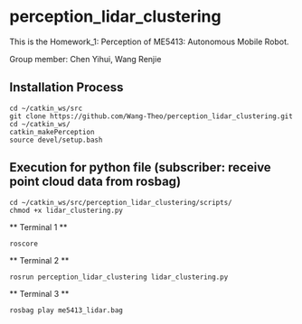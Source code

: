 # perception_lidar_clustering
This is the Homework_1: Perception of ME5413: Autonomous Mobile Robot. 

Group member: Chen Yihui, Wang Renjie

## Installation Process
```
cd ~/catkin_ws/src
git clone https://github.com/Wang-Theo/perception_lidar_clustering.git
cd ~/catkin_ws/
catkin_makePerception
source devel/setup.bash
```

## Execution for python file (subscriber: receive point cloud data from rosbag)
```
cd ~/catkin_ws/src/perception_lidar_clustering/scripts/
chmod +x lidar_clustering.py 
```

** Terminal 1 **
```
roscore
```

** Terminal 2 **
```
rosrun perception_lidar_clustering lidar_clustering.py
```

** Terminal 3 **
```
rosbag play me5413_lidar.bag
```
